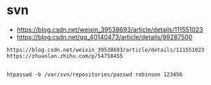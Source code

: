 
# svn
- https://blog.csdn.net/weixin_39538693/article/details/111551023
- https://blog.csdn.net/qq_40140473/article/details/99287500

```
https://blog.csdn.net/weixin_39538693/article/details/111551023
https://zhuanlan.zhihu.com/p/54758455


htpasswd -b /var/svn/repositories/passwd robinson 123456

```